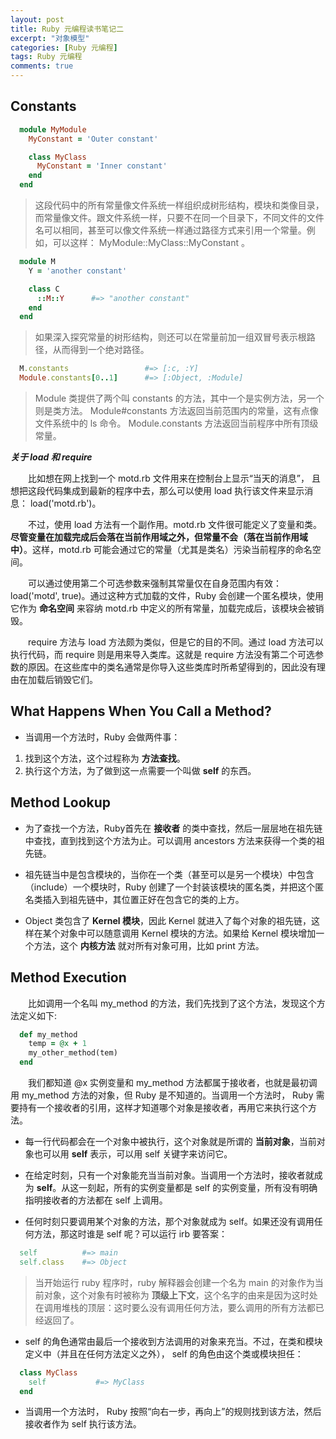 ```yaml
---
layout: post
title: Ruby 元编程读书笔记二
excerpt: "对象模型"
categories: [Ruby 元编程]
tags: Ruby 元编程
comments: true
---
```


## Constants

```ruby
  module MyModule
    MyConstant = 'Outer constant'

    class MyClass
      MyConstant = 'Inner constant'
    end
  end
```
>这段代码中的所有常量像文件系统一样组织成树形结构，模块和类像目录，而常量像文件。跟文件系统一样，只要不在同一个目录下，不同文件的文件名可以相同，甚至可以像文件系统一样通过路径方式来引用一个常量。例如，可以这样： MyModule::MyClass::MyConstant 。

```ruby
  module M
    Y = 'another constant'

    class C
      ::M::Y      #=> "another constant"
    end
  end
```
>如果深入探究常量的树形结构，则还可以在常量前加一组双冒号表示根路径，从而得到一个绝对路径。

```ruby
  M.constants                 #=> [:c, :Y]
  Module.constants[0..1]      #=> [:Object, :Module]
```
>Module 类提供了两个叫 constants 的方法，其中一个是实例方法，另一个则是类方法。 Module#constants 方法返回当前范围内的常量，这有点像文件系统中的 ls 命令。 Module.constants 方法返回当前程序中所有顶级常量。

***关于 load 和 require***

&emsp;&emsp;比如想在网上找到一个 motd.rb 文件用来在控制台上显示“当天的消息”， 且想把这段代码集成到最新的程序中去，那么可以使用 load 执行该文件来显示消息： load('motd.rb')。

&emsp;&emsp;不过，使用 load 方法有一个副作用。motd.rb 文件很可能定义了变量和类。**尽管变量在加载完成后会落在当前作用域之外，但常量不会（落在当前作用域中）**。这样，motd.rb 可能会通过它的常量（尤其是类名）污染当前程序的命名空间。

&emsp;&emsp;可以通过使用第二个可选参数来强制其常量仅在自身范围内有效：load('motd', true)。通过这种方式加载的文件，Ruby 会创建一个匿名模块，使用它作为 **命名空间** 来容纳 motd.rb 中定义的所有常量，加载完成后，该模块会被销毁。

&emsp;&emsp;require 方法与 load 方法颇为类似，但是它的目的不同。通过 load 方法可以执行代码，而 require 则是用来导入类库。这就是 require 方法没有第二个可选参数的原因。在这些库中的类名通常是你导入这些类库时所希望得到的，因此没有理由在加载后销毁它们。

## What Happens When You Call a Method?

* 当调用一个方法时，Ruby 会做两件事：
1. 找到这个方法，这个过程称为 **方法查找**。
2. 执行这个方法，为了做到这一点需要一个叫做 **self** 的东西。

## Method Lookup

* 为了查找一个方法，Ruby首先在 **接收者** 的类中查找，然后一层层地在祖先链中查找，直到找到这个方法为止。可以调用 ancestors 方法来获得一个类的祖先链。

* 祖先链当中是包含模块的，当你在一个类（甚至可以是另一个模块）中包含（include）一个模块时，Ruby 创建了一个封装该模块的匿名类，并把这个匿名类插入到祖先链中，其位置正好在包含它的类的上方。

* Object 类包含了 **Kernel 模块**，因此 Kernel 就进入了每个对象的祖先链，这样在某个对象中可以随意调用 Kernel 模块的方法。如果给 Kernel 模块增加一个方法，这个 **内核方法** 就对所有对象可用，比如 print 方法。

## Method Execution

&emsp;&emsp;比如调用一个名叫 my_method 的方法，我们先找到了这个方法，发现这个方法定义如下:
```ruby
  def my_method
    temp = @x + 1
    my_other_method(tem)
  end
```
&emsp;&emsp;我们都知道 @x 实例变量和 my_method 方法都属于接收者，也就是最初调用 my_method 方法的对象，但 Ruby 是不知道的。当调用一个方法时， Ruby 需要持有一个接收者的引用，这样才知道哪个对象是接收者，再用它来执行这个方法。

* 每一行代码都会在一个对象中被执行，这个对象就是所谓的 **当前对象**，当前对象也可以用 **self** 表示，可以用 self 关键字来访问它。

* 在给定时刻，只有一个对象能充当当前对象。当调用一个方法时，接收者就成为 **self**。从这一刻起，所有的实例变量都是 self 的实例变量，所有没有明确指明接收者的方法都在 self 上调用。

* 任何时刻只要调用某个对象的方法，那个对象就成为 self。如果还没有调用任何方法，那这时谁是 self 呢？可以运行 irb 要答案：
```ruby
  self          #=> main
  self.class    #=> Object
```
>当开始运行 ruby 程序时，ruby 解释器会创建一个名为 main 的对象作为当前对象，这个对象有时被称为 **顶级上下文**，这个名字的由来是因为这时处在调用堆栈的顶层：这时要么没有调用任何方法，要么调用的所有方法都已经返回了。

* self 的角色通常由最后一个接收到方法调用的对象来充当。不过，在类和模块定义中（并且在任何方法定义之外）， self 的角色由这个类或模块担任：
```ruby
  class MyClass
    self           #=> MyClass
  end
```

* 当调用一个方法时， Ruby 按照“向右一步，再向上”的规则找到该方法，然后接收者作为 self 执行该方法。
